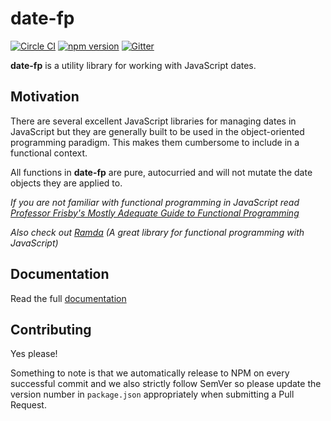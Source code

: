 # date-fp

[![Circle CI](https://circleci.com/gh/cullophid/date-fp.svg?style=svg)](https://circleci.com/gh/cullophid/date-fp)
[![npm version](https://badge.fury.io/js/date-fp.svg)](https://badge.fury.io/js/date-fp)
[![Gitter](https://badges.gitter.im/Join%20Chat.svg)](https://gitter.im/cullophid/date-fp?utm_source=badge&utm_medium=badge&utm_campaign=pr-badge)

**date-fp** is a utility library for working with JavaScript dates.

## Motivation
There are several excellent JavaScript libraries for managing dates in JavaScript but they are generally built to be used in the object-oriented programming paradigm. This makes them cumbersome to include in a functional context.

All functions in **date-fp** are pure, autocurried and will not mutate the date objects they are applied to.

*If you are not familiar with functional programming in JavaScript read [Professor Frisby's Mostly Adequate Guide to  Functional Programming](https://drboolean.gitbooks.io/mostly-adequate-guide/content/)*

*Also check out [Ramda](http://ramdajs.com) (A great library for functional programming with JavaScript)*

## Documentation

Read the full [documentation](https://cullophid.github.io/date-fp)

## Contributing
Yes please!

Something to note is that we automatically release to NPM on every successful commit and we also strictly follow SemVer so please update the version number in `package.json` appropriately when submitting a Pull Request.

